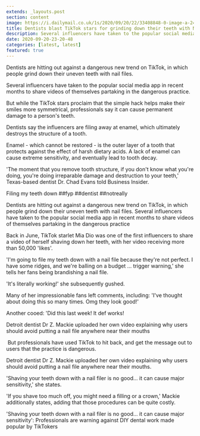 ```yaml
---
extends: _layouts.post
section: content
image: https://i.dailymail.co.uk/1s/2020/09/20/22/33408848-0-image-a-24_1600639102137.jpg 
title: Dentists blast TikTok stars for grinding down their teeth with NAIL FILES 
description: Several influencers have taken to the popular social media app in recent months to share videos of themselves partaking in the dangerous practice. 
date: 2020-09-20-23-20-48 
categories: [latest, latest] 
featured: true 
--- 
```

Dentists are hitting out against a dangerous new trend on TikTok, in which people grind down their uneven teeth with nail files.  

Several influencers have taken to the popular social media app in recent months to share videos of themselves partaking in the dangerous practice. 

But while the TikTok stars proclaim that the simple hack helps make their smiles more symmetrical, professionals say it can cause permanent damage to a person's teeth. 

Dentists say the influencers are filing away at enamel, which ultimately destroys the structure of a tooth. 

Enamel - which cannot be restored - is the outer layer of a tooth that protects against the effect of harsh dietary acids. A lack of enamel can cause extreme sensitivity, and eventually lead to tooth decay. 

'The moment that you remove tooth structure, if you don't know what you're doing, you're doing irreparable damage and destruction to your teeth,' Texas-based dentist Dr. Chad Evans told Business Insider.  

Filing my teeth down ##fyp ##dentist ##notreally

Dentists are hitting out against a dangerous new trend on TikTok, in which people grind down their uneven teeth with nail files. Several influencers have taken to the popular social media app in recent months to share videos of themselves partaking in the dangerous practice

Back in June, TikTok starlet Mia Dio was one of the first influencers to share a video of herself shaving down her teeth, with her video receiving more than 50,000 'likes'. 

'I'm going to file my teeth down with a nail file because they're not perfect. I have some ridges, and we're balling on a budget … trigger warning,' she tells her fans being brandishing a nail file. 

'It's literally working!' she subsequently gushed. 

Many of her impressionable fans left comments, including: 'I've thought about doing this so many times. Omg they look good!'

Another cooed: 'Did this last week! It def works!  

Detroit dentist Dr Z. Mackie uploaded her own video explaining why users should avoid putting a nail file anywhere near their mouths

 But professionals have used TikTok to hit back, and get the message out to users that the practice is dangerous.

Detroit dentist Dr Z. Mackie uploaded her own video explaining why users should avoid putting a nail file anywhere near their mouths. 

'Shaving your teeth down with a nail filer is no good... it can cause major sensitivity,' she states. 

'If you shave too much off, you might need a filling or a crown,' Mackie additionally states, adding that those procedures can be quite costly.   

'Shaving your teeth down with a nail filer is no good... it can cause major sensitivity': Professionals are warning against DIY dental work made popular by TikTokers 


